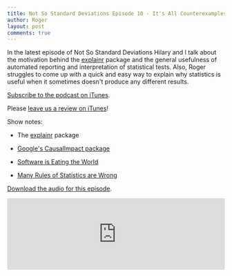 ```yaml
---
title: Not So Standard Deviations Episode 10 - It's All Counterexamples
author: Roger
layout: post
comments: true
---
```


In the latest episode of Not So Standard Deviations Hilary and I talk about the motivation behind the [explainr](https://github.com/hilaryparker/explainr) package and the general usefulness of automated reporting and interpretation of statistical tests. Also, Roger struggles to come up with a quick and easy way to explain why statistics is useful when it sometimes doesn't produce any different results. 

[Subscribe to the podcast on iTunes](https://itunes.apple.com/us/podcast/not-so-standard-deviations/id1040614570).

Please [leave us a review on iTunes](https://itunes.apple.com/us/podcast/not-so-standard-deviations/id1040614570)!

Show notes:

* The [explainr](https://github.com/hilaryparker/explainr) package

* [Google's CausalImpact package](https://google.github.io/CausalImpact/CausalImpact.html)

* [Software is Eating the World](http://www.wsj.com/articles/SB10001424053111903480904576512250915629460)

* [Many Rules of Statistics are Wrong](http://allendowney.blogspot.com/2015/12/many-rules-of-statistics-are-wrong.html)

[Download the audio for this episode](https://soundcloud.com/nssd-podcast/episode-10-its-all-counterexamples).


<iframe width="100%" height="166" scrolling="no" frameborder="no" src="https://w.soundcloud.com/player/?url=https%3A//api.soundcloud.com/tracks/249517993&amp;color=ff5500&amp;auto_play=false&amp;hide_related=false&amp;show_comments=true&amp;show_user=true&amp;show_reposts=false"></iframe>
